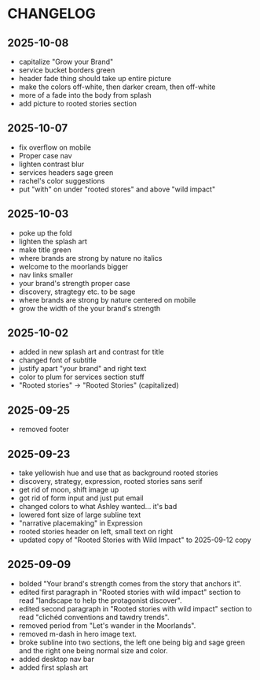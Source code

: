 # CHANGELOG

## 2025-10-08

- capitalize "Grow your Brand"
- service bucket borders green
- header fade thing should take up entire picture
- make the colors off-white, then darker cream, then off-white
- more of a fade into the body from splash
- add picture to rooted stories section

## 2025-10-07

- fix overflow on mobile
- Proper case nav
- lighten contrast blur
- services headers sage green
- rachel's color suggestions
- put "with" on under "rooted stores" and above "wild impact"

## 2025-10-03

- poke up the fold
- lighten the splash art
- make title green
- where brands are strong by nature no italics
- welcome to the moorlands bigger
- nav links smaller
- your brand's strength proper case
- discovery, stragtegy etc. to be sage
- where brands are strong by nature centered on mobile
- grow the width of the your brand's strength

## 2025-10-02

- added in new splash art and contrast for title
- changed font of subtitle
- justify apart "your brand" and right text
- color to plum for services section stuff
- "Rooted stories" -> "Rooted Stories" (capitalized)

## 2025-09-25

- removed footer

## 2025-09-23

- take yellowish hue and use that as background rooted stories
- discovery, strategy, expression, rooted stories sans serif
- get rid of moon, shift image up
- got rid of form input and just put email
- changed colors to what Ashley wanted... it's bad
- lowered font size of large subline text
- "narrative placemaking" in Expression
- rooted stories header on left, small text on right
- updated copy of "Rooted Stories with Wild Impact" to 2025-09-12 copy

## 2025-09-09

- bolded "Your brand's strength comes from the story that anchors it".
- edited first paragraph in "Rooted stories with wild impact" section to read "landscape to help the protagonist discover".
- edited second paragraph in "Rooted stories with wild impact" section to read "clichéd conventions and tawdry trends".
- removed period from "Let's wander in the Moorlands".
- removed m-dash in hero image text.
- broke subline into two sections, the left one being big and sage green and the right one being normal size and color.
- added desktop nav bar
- added first splash art
